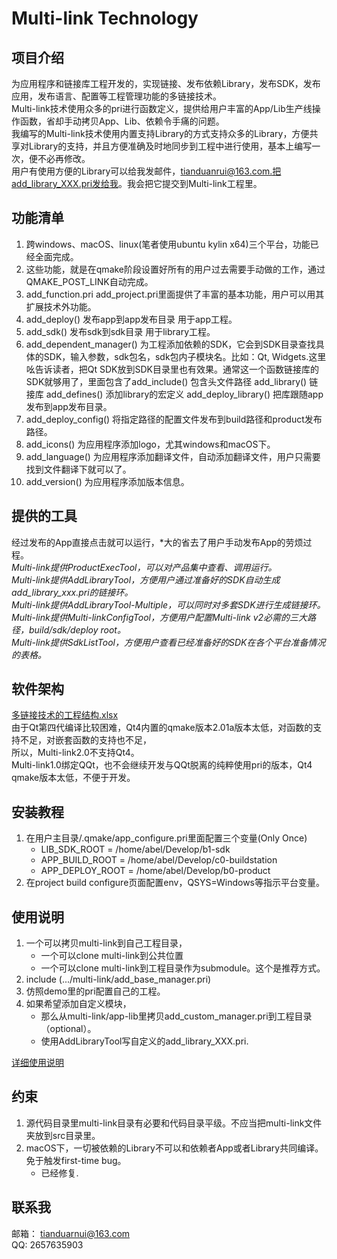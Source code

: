 # Multi-link Technology

## 项目介绍  

为应用程序和链接库工程开发的，实现链接、发布依赖Library，发布SDK，发布应用，发布语言、配置等工程管理功能的多链接技术。  
Multi-link技术使用众多的pri进行函数定义，提供给用户丰富的App/Lib生产线操作函数，省却手动拷贝App、Lib、依赖令手痛的问题。  
我编写的Multi-link技术使用内置支持Library的方式支持众多的Library，方便共享对Library的支持，并且方便准确及时地同步到工程中进行使用，基本上编写一次，便不必再修改。  
用户有使用方便的Library可以给我发邮件，tianduanrui@163.com.把add_library_XXX.pri发给我。我会把它提交到Multi-link工程里。  

## 功能清单  

1. 跨windows、macOS、linux(笔者使用ubuntu kylin x64)三个平台，功能已经全面完成。
2. 这些功能，就是在qmake阶段设置好所有的用户过去需要手动做的工作，通过QMAKE_POST_LINK自动完成。
3. add_function.pri add_project.pri里面提供了丰富的基本功能，用户可以用其扩展技术外功能。
4. add_deploy() 发布app到app发布目录 用于app工程。
5. add_sdk() 发布sdk到sdk目录 用于library工程。
6. add_dependent_manager() 为工程添加依赖的SDK，它会到SDK目录查找具体的SDK，输入参数，sdk包名，sdk包内子模块名。比如：Qt, Widgets.这里吆告诉读者，把Qt SDK放到SDK目录里也有效果。通常这一个函数链接库的SDK就够用了，里面包含了add_include() 包含头文件路径 add_library() 链接库 add_defines() 添加library的宏定义 add_deploy_library() 把库跟随app发布到app发布目录。
7. add_deploy_config() 将指定路径的配置文件发布到build路径和product发布路径。
8. add_icons() 为应用程序添加logo，尤其windows和macOS下。
9. add_language() 为应用程序添加翻译文件，自动添加翻译文件，用户只需要找到文件翻译下就可以了。
1. add_version() 为应用程序添加版本信息。

## 提供的工具  

经过发布的App直接点击就可以运行，*大的省去了用户手动发布App的劳烦过程。  
*Multi-link提供ProductExecTool，可以对产品集中查看、调用运行。*  
*Multi-link提供AddLibraryTool，方便用户通过准备好的SDK自动生成add_library_xxx.pri的链接环。*  
*Multi-link提供AddLibraryTool-Multiple，可以同时对多套SDK进行生成链接环。*  
*Multi-link提供Multi-linkConfigTool，方便用户配置Multi-link v2必需的三大路径，build/sdk/deploy root。*  
*Multi-link提供SdkListTool，方便用户查看已经准备好的SDK在各个平台准备情况的表格。*  

## 软件架构  

[多链接技术的工程结构.xlsx](Multi-link.xlsx)  
由于Qt第四代编译比较困难，Qt4内置的qmake版本2.01a版本太低，对函数的支持不足，对嵌套函数的支持也不足，  
所以，Multi-link2.0不支持Qt4。  
Multi-link1.0绑定QQt，也不会继续开发与QQt脱离的纯粹使用pri的版本，Qt4 qmake版本太低，不便于开发。      

## 安装教程

1. 在用户主目录/.qmake/app_configure.pri里面配置三个变量(Only Once)  
    - LIB_SDK_ROOT = /home/abel/Develop/b1-sdk
    - APP_BUILD_ROOT = /home/abel/Develop/c0-buildstation
    - APP_DEPLOY_ROOT = /home/abel/Develop/b0-product
2. 在project build configure页面配置env，QSYS=Windows等指示平台变量。

## 使用说明

1. 一个可以拷贝multi-link到自己工程目录，
    - 一个可以clone multi-link到公共位置
    - 一个可以clone multi-link到工程目录作为submodule。这个是推荐方式。
2. include (.../multi-link/add_base_manager.pri)  
3. 仿照demo里的pri配置自己的工程。  
4. 如果希望添加自定义模块，
    - 那么从multi-link/app-lib里拷贝add_custom_manager.pri到工程目录（optional）。   
    - 使用AddLibraryTool写自定义的add_library_XXX.pri.   

[详细使用说明](usage.md)  

## 约束  

1. 源代码目录里multi-link目录有必要和代码目录平级。不应当把multi-link文件夹放到src目录里。  
2. macOS下，一切被依赖的Library不可以和依赖者App或者Library共同编译。免于触发first-time bug。 
    - 已经修复.   

## 联系我  
邮箱： tianduarnui@163.com  
QQ: 2657635903  
